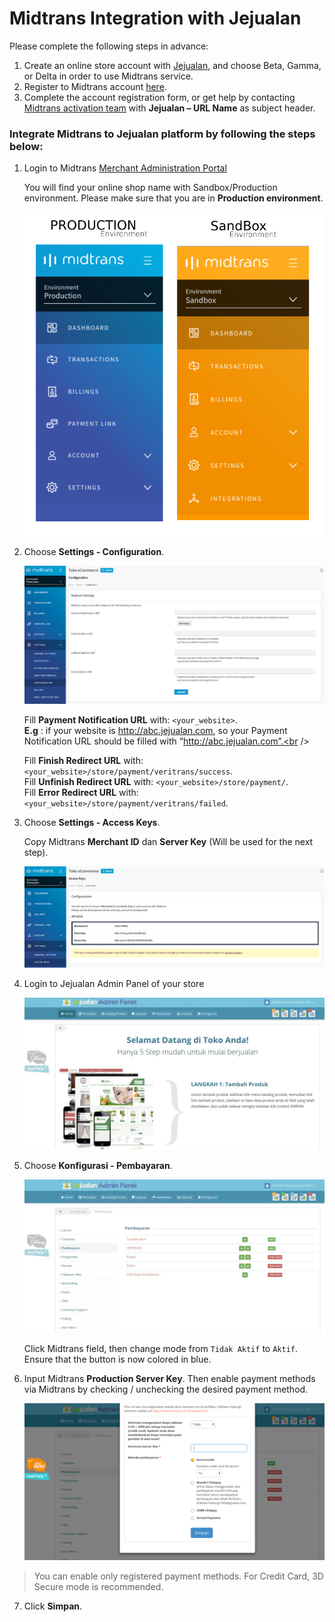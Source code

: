 # Midtrans Integration with Jejualan

Please complete the following steps in advance:

1. Create an online store account with [Jejualan](https://jejualan.com/daftar), and choose Beta, Gamma, or Delta in order to use Midtrans service.
2. Register to Midtrans account [here](https://account.midtrans.com/register).
3. Complete the account registration form, or get help by contacting [Midtrans activation team](mailto:activation@midtrans.com) with __Jejualan – URL Name__ as subject header.

### Integrate Midtrans to Jejualan platform by following the steps below:

1. Login to Midtrans [Merchant Administration Portal](https://account.midtrans.com/login)

	You will find your online shop name with Sandbox/Production environment. Please make sure that you are in __Production environment__.

	![Login MAP](./../../../asset/image/snap-prep-env-diff.jpg ':size=400')

2. Choose __Settings - Configuration__.

	![Setting](./../../../asset/image/dashboard-configuration.png)

	Fill __Payment Notification URL__ with: `<your_website>`.<br />__E.g__ : if your website is http://abc.jejualan.com, so your Payment Notification URL should be filled with “http://abc.jejualan.com”.<br />

	Fill __Finish Redirect URL__ with: `<your_website>/store/payment/veritrans/success`.<br />
	Fill __Unfinish Redirect URL__ with: `<your_website>/store/payment/`.<br />
	Fill __Error Redirect URL__ with: `<your_website>/store/payment/veritrans/failed`.

3. Choose __Settings - Access Keys__.

	Copy Midtrans __Merchant ID__ dan __Server Key__ (Will be used for the next step).

	![access key](./../../../asset/image/sirclo-2.png)

4. Login to Jejualan Admin Panel of your store 

	![jejualan](./../../../asset/image/jejualan-1.png)

5. Choose __Konfigurasi - Pembayaran__.

	![jejualan](./../../../asset/image/jejualan-2.png)

	Click Midtrans field, then change mode from `Tidak Aktif` to `Aktif`. Ensure that the button is now colored in blue.

6. Input Midtrans __Production Server Key__. Then enable payment methods via Midtrans by checking / unchecking the desired payment method.

	![jejualan](./../../../asset/image/jejualan-3.png)

> You can enable only registered payment methods. For Credit Card, 3D Secure mode is recommended.

7. Click **Simpan**.